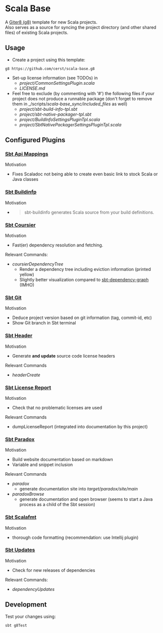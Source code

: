 # Scala Base
A [Giter8 (g8)](https://github.com/foundweekends/giter8) template for new Scala projects.  
Also serves as a source for syncing the project directory (and other shared files) of existing Scala projects.



## Usage
* Create a project using this template:
```
g8 https://github.com/cerst/scala-base.g8
```
* Set-up license information (see TODOs) in
  * _project/CommonSettingsPlugin.scala_
  * _LICENSE.md_
* Feel free to exclude (by commenting with '#') the following files if your project does not produce a runnable package
  (don't forget to remove them in _/scripts/_scala-base_sync/included\_files_ as well)
  * _project/sbt-build-info-tpl.sbt_
  * _project/sbt-native-packager-tpl.sbt_
  * _project/BuildInfoSettingsPluginTpl.scala_
  * _project/SbtNativePackagerSettingsPluginTpl.scala_



## Configured Plugins

### [Sbt Api Mappings](https://github.com/ThoughtWorksInc/sbt-api-mappings)

Motivation
* Fixes Scaladoc not being able to create even basic link to stock Scala or Java classes

### [Sbt Buildinfp](https://github.com/sbt/sbt-buildinfo)

Motivation
* > sbt-buildinfo generates Scala source from your build definitions.

### [Sbt Coursier](http://get-coursier.io/)

Motivation
* Fast(er) dependency resolution and fetching.  

Relevant Commands:
* _coursierDependencyTree_
  * Render a dependency tree including eviction information (printed yellow)
  * Slightly better visualization compared to [sbt-dependency-graph](https://github.com/jrudolph/sbt-dependency-graph) (IMHO)
  
### [Sbt Git](https://github.com/sbt/sbt-git)

Motivation
* Deduce project version based on git information (tag, commit-id, etc)
* Show Git branch in Sbt terminal

### [Sbt Header](https://github.com/sbt/sbt-header)

Motivation
* Generate **and update** source code license headers

Relevant Commands
* _headerCreate_

### [Sbt License Report](https://github.com/sbt/sbt-license-report)

Motivation
* Check that no problematic licenses are used

Relevant Commands
* dumpLicenseReport (integrated into documentation by this project)

### [Sbt Paradox](https://github.com/lightbend/paradox)

Motivation
* Build website documentation based on markdown
* Variable and snippet inclusion

Relevant Commands
* _paradox_
  * generate documentation site into _target/paradox/site/main_
* _paradoxBrowse_
  * generate documentation and open browser (seems to start a Java process as a child of the Sbt session)

   
### [Sbt Scalafmt](https://scalameta.org/scalafmt/)

Motivation
* thorough code formatting (recommendation: use Intellij plugin)

### [Sbt Updates](https://scalameta.org/scalafmt/)

Motivation
* Check for new releases of dependencies

Relevant Commands:
* _dependencyUpdates_ 



## Development
Test your changes using:
```
sbt g8Test
```
